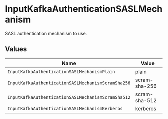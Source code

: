 # InputKafkaAuthenticationSASLMechanism

SASL authentication mechanism to use.


## Values

| Name                                               | Value                                              |
| -------------------------------------------------- | -------------------------------------------------- |
| `InputKafkaAuthenticationSASLMechanismPlain`       | plain                                              |
| `InputKafkaAuthenticationSASLMechanismScramSha256` | scram-sha-256                                      |
| `InputKafkaAuthenticationSASLMechanismScramSha512` | scram-sha-512                                      |
| `InputKafkaAuthenticationSASLMechanismKerberos`    | kerberos                                           |